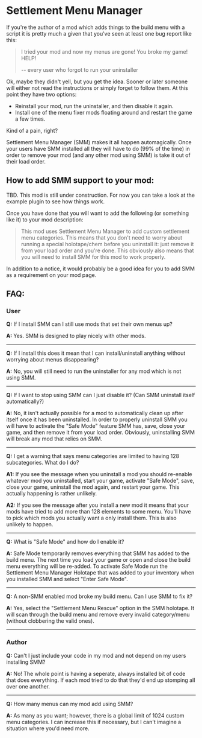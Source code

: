 # Settlement Menu Manager

If you're the author of a mod which adds things to the build menu with a script
it is pretty much a given that you've seen at least one bug report like this:

> I tried your mod and now my menus are gone! You broke my game! HELP!
>
> -- every user who forgot to run your uninstaller

Ok, maybe they didn't yell, but you get the idea. Sooner or later someone will
either not read the instructions or simply forget to follow them. At this point
they have two options:

* Reinstall your mod, run the uninstaller, and then disable it again.
* Install one of the menu fixer mods floating around and restart the game a
few times.

Kind of a pain, right?

Settlement Menu Manager (SMM) makes it all happen automagically. Once your
users have SMM installed all they will have to do (99% of the time) in order to
remove your mod (and any other mod using SMM) is take it out of their load
order.

## How to add SMM support to your mod:

TBD. This mod is still under construction. For now you can take a look at the
example plugin to see how things work.

Once you have done that you will want to add the following (or something like
it) to your mod description:

> This mod uses Settlement Menu Manager to add custom settlement menu
> categories. This means that you don't need to worry about running a special
> holotape/chem before you uninstall it: just remove it from your load order
> and you're done. This obviously also means that you will need to install SMM
> for this mod to work properly.

In addition to a notice, it would probably be a good idea for you to add SMM as
a requirement on your mod page.

## FAQ:

### User
**Q:** If I install SMM can I still use mods that set their own menus up?

**A:** Yes. SMM is designed to play nicely with other mods.

___

**Q:** If I install this does it mean that I can install/uninstall anything
without worrying about menus disappearing?

**A:** No, you will still need to run the uninstaller for any mod which is not
using SMM.

___

**Q:** If I want to stop using SMM can I just disable it? (Can SMM uninstall
itself automatically?)

**A:** No, it isn't actually possible for a mod to automatically clean up after
itself once it has been uninstalled. In order to properly uninstall SMM you will
have to activate the "Safe Mode" feature SMM has, save, close your game, and
then remove it from your load order. Obviously, uninstalling SMM will break any
mod that relies on SMM.

___

**Q:** I get a warning that says menu categories are limited to having 128
subcategories. What do I do?

**A1:** If you see the message when you uninstall a mod you should re-enable
whatever mod you uninstalled, start your game, activate "Safe Mode", save,
close your game, uninstall the mod again, and restart your game. This actually
happening is rather unlikely.

**A2:** If you see the message after you install a new mod it means that your
mods have tried to add more than 128 elements to some menu. You'll have to pick
which mods you actually want a only install them. This is also unlikely to
happen.

___

**Q:** What is "Safe Mode" and how do I enable it?

**A:** Safe Mode temporarily removes everything that SMM has added to the build
menu. The next time you load your game or open and close the build menu
everything will be re-added. To activate Safe Mode run the Settlement Menu
Manager Holotape that was added to your inventory when you installed SMM and
select "Enter Safe Mode".

___

**Q:** A non-SMM enabled mod broke my build menu. Can I use SMM to fix it?

**A:** Yes, select the "Settlement Menu Rescue" option in the SMM
holotape. It will scan through the build menu and remove every invalid
category/menu (without clobbering the valid ones).

___

### Author
**Q:** Can't I just include your code in my mod and not depend on my users
installing SMM?

**A:** No! The whole point is having a seperate, always installed bit of code
that does everything. If each mod tried to do that they'd end up stomping all
over one another.

___

**Q:** How many menus can my mod add using SMM?

**A:** As many as you want; however, there is a global limit of 1024 custom
menu categories. I can increase this if necessary, but I can't imagine a
situation where you'd need more.
